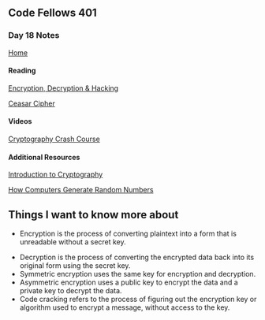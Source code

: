 ## Code Fellows 401

### Day 18 Notes

[Home](../README.md)

#### Reading

[Encryption, Decryption & Hacking](https://www.khanacademy.org/computing/computers-and-internet/xcae6f4a7ff015e7d:online-data-security/xcae6f4a7ff015e7d:data-encryption-techniques/a/encryption-decryption-and-code-cracking)

[Ceasar Cipher](https://en.wikipedia.org/wiki/Caesar_cipher)

#### Videos

[Cryptography Crash Course](https://www.youtube.com/watch?v=jhXCTbFnK8o)

#### Additional Resources

[Introduction to Cryptography](https://thebestvpn.com/cryptography/)

[How Computers Generate Random Numbers](https://www.howtogeek.com/183051/htg-explains-how-computers-generate-random-numbers/)

## Things I want to know more about

+ Encryption is the process of converting plaintext into a form that is unreadable without a secret key.
* Decryption is the process of converting the encrypted data back into its original form using the secret key.
* Symmetric encryption uses the same key for encryption and decryption.
* Asymmetric encryption uses a public key to encrypt the data and a private key to decrypt the data.
* Code cracking refers to the process of figuring out the encryption key or algorithm used to encrypt a message, without access to the key.